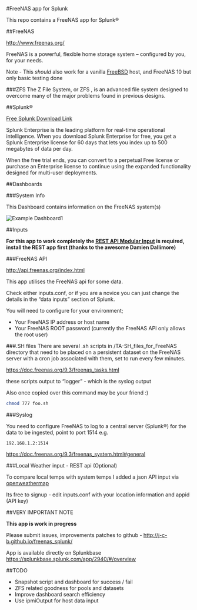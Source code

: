 #FreeNAS app for Splunk

This repo contains a FreeNAS app for Splunk®

##FreeNAS

http://www.freenas.org/

FreeNAS is a powerful, flexible home storage system – configured by you, for your needs.

Note - This *should* also work for a vanilla [FreeBSD](https://www.freebsd.org/ "FreeBSD") host, and FreeNAS 10 but only basic testing done

###ZFS
The Z File System, or ZFS , is an advanced file system designed to overcome many of the major problems found in previous designs. 

##Splunk®

[Free Splunk Download Link](http://www.splunk.com/en_us/download/splunk-enterprise.html "Download]")


Splunk Enterprise is the leading platform for real-time operational intelligence. When you download Splunk Enterprise for free, you get a Splunk Enterprise license for 60 days that lets you index up to 500 megabytes of data per day.

When the free trial ends, you can convert to a perpetual Free license or purchase an Enterprise license to continue using the expanded functionality designed for multi-user deployments.

##Dashboards

###System Info

This Dashboard contains information on the FreeNAS system(s)

![Example Dashboard1](https://static.dyp.im/8INbVfwu9O/1cd0eef59809dd30f872e2833c7924ae.png)


##Inputs

**For this app to work completely the [REST API Modular Input](https://splunkbase.splunk.com/app/1546/ "Download]") is required, install the REST app first (thanks to the awesome Damien Dallimore)**

###FreeNAS API

http://api.freenas.org/index.html

This app utilises the FreeNAS api for some data.

Check either inputs.conf, or if you are a novice you can just change the details in the “data inputs” section of Splunk.

You will need to configure for your environment;

* Your FreeNAS IP address or host name
* Your FreeNAS ROOT password (currently the FreeNAS API only allows the root user)


###.SH files
There are several .sh scripts in /TA-SH\_files\_for_FreeNAS directory that need to be placed on a persistent dataset on the FreeNAS server with a cron job associated with them, set to run every few minutes.

https://doc.freenas.org/9.3/freenas_tasks.html

these scripts output to “logger” - which is the syslog output

Also once copied over this command may be your friend :)

```sh
chmod 777 foo.sh
```

###Syslog

You need to configure FreeNAS to log to a central server (Splunk®) for the data to be ingested, point to port 1514 e.g. 

	192.168.1.2:1514

https://doc.freenas.org/9.3/freenas_system.html#general

###Local Weather input - REST api (Optional)

To compare local temps with system temps I added a json API input via [openweathermap](http://openweathermap.org "Download]")

Its free to signup - edit inputs.conf with your location information and appid (API key)


##VERY IMPORTANT NOTE

**This app is work in progress**

Please submit issues, improvements patches to github - http://j-c-b.github.io/freenas_splunk/

App is available directly on Splunkbase https://splunkbase.splunk.com/app/2940/#/overview

##TODO

* Snapshot script and dashboard for success / fail
* ZFS related goodness for pools and datasets
* Improve dashboard search efficiency
* Use ipmiOutput for host data input
